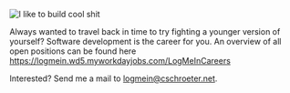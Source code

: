 ![I like to build cool shit](https://www.einsatzfoto.at/wp-content/uploads/2018/11/wewantyou-1021x543-Kopie.jpg)

Always wanted to travel back in time to try fighting a younger version of yourself? Software development is the career for you. An overview of all open positions can be found here https://logmein.wd5.myworkdayjobs.com/LogMeInCareers


Interested? Send me a mail to [logmein@cschroeter.net](mailto:logmein@cschroeter.net?subject=LogMeIn).

<!--
**cschroeter/cschroeter** is a ✨ _special_ ✨ repository because its `README.md` (this file) appears on your GitHub profile.

Here are some ideas to get you started:

- 🔭 I’m currently working on ...
- 🌱 I’m currently learning ...
- 👯 I’m looking to collaborate on ...
- 🤔 I’m looking for help with ...
- 💬 Ask me about ...
- 📫 How to reach me: ...
- 😄 Pronouns: ...
- ⚡ Fun fact: ...
-->
